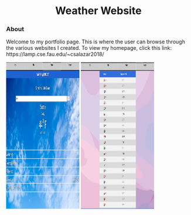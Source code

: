<h1 align="center">Weather Website</h1>

<h3 align="left">About</h3>
<p>Welcome to my portfolio page. This is where the user can browse through the various websites I created. To view my homepage, click this link: https://lamp.cse.fau.edu/~csalazar2018/</p>

<img src="https://github.com/Commando20/Web-Development/blob/weather-website/screenshots/SignInWeather.JPG" width="200" height="400" align="center"/>
<img src="https://github.com/Commando20/Web-Development/blob/weather-website/screenshots/SignInExchangeRates.JPG" width="200" height="400" align="center"/>
